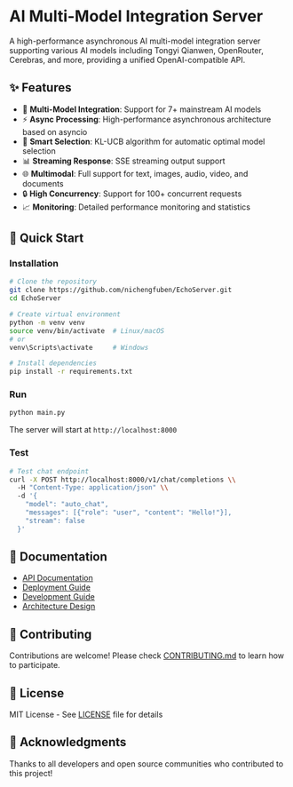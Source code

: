 # AI Multi-Model Integration Server

A high-performance asynchronous AI multi-model integration server supporting various AI models including Tongyi Qianwen, OpenRouter, Cerebras, and more, providing a unified OpenAI-compatible API.

## ✨ Features

- 🚀 **Multi-Model Integration**: Support for 7+ mainstream AI models
- ⚡ **Async Processing**: High-performance asynchronous architecture based on asyncio
- 🎯 **Smart Selection**: KL-UCB algorithm for automatic optimal model selection
- 📊 **Streaming Response**: SSE streaming output support
- 🌐 **Multimodal**: Full support for text, images, audio, video, and documents
- 🔒 **High Concurrency**: Support for 100+ concurrent requests
- 📈 **Monitoring**: Detailed performance monitoring and statistics

## 🚀 Quick Start

### Installation

```bash
# Clone the repository
git clone https://github.com/nichengfuben/EchoServer.git
cd EchoServer

# Create virtual environment
python -m venv venv
source venv/bin/activate  # Linux/macOS
# or
venv\Scripts\activate     # Windows

# Install dependencies
pip install -r requirements.txt
```

### Run

```bash
python main.py
```

The server will start at `http://localhost:8000`

### Test

```bash
# Test chat endpoint
curl -X POST http://localhost:8000/v1/chat/completions \\
  -H "Content-Type: application/json" \\
  -d '{
    "model": "auto_chat",
    "messages": [{"role": "user", "content": "Hello!"}],
    "stream": false
  }'
```

## 📖 Documentation

- [API Documentation](docs/api.md)
- [Deployment Guide](docs/deployment.md)
- [Development Guide](docs/development.md)
- [Architecture Design](docs/architecture.md)

## 🤝 Contributing

Contributions are welcome! Please check [CONTRIBUTING.md](CONTRIBUTING.md) to learn how to participate.

## 📄 License

MIT License - See [LICENSE](LICENSE) file for details

## 🙏 Acknowledgments

Thanks to all developers and open source communities who contributed to this project!